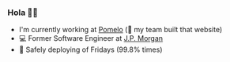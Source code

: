 ### Hola 👋🏻

- I'm currently working at [Pomelo](https://pomelo.la/ar/) (🤫 my team built that website)
- 💻 Former Software Engineer at [J.P. Morgan](https://www.jpmorgan.com/global)
- 🚀 Safely deploying of Fridays (99.8% times)

<!--
**juanbanchero/juanbanchero** is a ✨ _special_ ✨ repository because its `README.md` (this file) appears on your GitHub profile.

Here are some ideas to get you started:

- 🔭 I’m currently working on ...
- 🌱 I’m currently learning ...
- 👯 I’m looking to collaborate on ...
- 🤔 I’m looking for help with ...
- 💬 Ask me about ...
- 📫 How to reach me: ...
- 😄 Pronouns: ...
- ⚡ Fun fact: ...
-->
